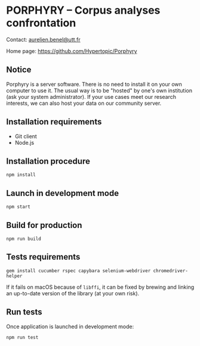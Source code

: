 PORPHYRY – Corpus analyses confrontation
========================================

Contact: <aurelien.benel@utt.fr>

Home page: <https://github.com/Hypertopic/Porphyry>

Notice
------

Porphyry is a server software. There is no need to install it on your own computer to use it. The usual way is to be "hosted" by one's own institution (ask your system administrator). If your use cases meet our research interests, we can also host your data on our community server.

Installation requirements
-------------------------

* Git client
* Node.js

Installation procedure
----------------------

    npm install

Launch in development mode
--------------------------

    npm start

Build for production
--------------------

    npm run build

Tests requirements
------------------

    gem install cucumber rspec capybara selenium-webdriver chromedriver-helper

If it fails on macOS because of `libffi`, it can be fixed by brewing and linking an up-to-date version of the library (at your own risk).

Run tests
---------

Once application is launched in development mode:

    npm run test
